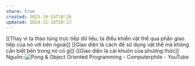 ```yaml
---
share: true
created: 2023-10-24T18:26
updated: 2024-11-18T20:17
---
```

[[Thay vì ta thao túng trực tiếp dữ liệu, ta điều khiển vật thể qua phần giao tiếp của nó với bên ngoài]]
[[Giao diện là cách để sử dụng vật thể mà không cần biết bên trong nó có gì]]
[[Giao diện là cái khuôn của phương thức]]
Nguồn::![Pong & Object Oriented Programming - Computerphile - YouTube](https://youtu.be/KyTUN6_Z9TM)
